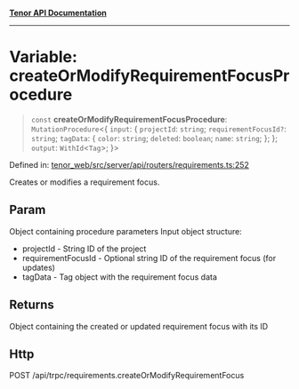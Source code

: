 [**Tenor API Documentation**](../../README.md)

***

# Variable: createOrModifyRequirementFocusProcedure

> `const` **createOrModifyRequirementFocusProcedure**: `MutationProcedure`\<\{ `input`: \{ `projectId`: `string`; `requirementFocusId?`: `string`; `tagData`: \{ `color`: `string`; `deleted`: `boolean`; `name`: `string`; \}; \}; `output`: `WithId`\<`Tag`\>; \}\>

Defined in: [tenor\_web/src/server/api/routers/requirements.ts:252](https://github.com/Apantli/Tenor/blob/293d0ddb2d5307c4150fcd161249995fd5278c7d/tenor_web/src/server/api/routers/requirements.ts#L252)

Creates or modifies a requirement focus.

## Param

Object containing procedure parameters
Input object structure:
- projectId - String ID of the project
- requirementFocusId - Optional string ID of the requirement focus (for updates)
- tagData - Tag object with the requirement focus data

## Returns

Object containing the created or updated requirement focus with its ID

## Http

POST /api/trpc/requirements.createOrModifyRequirementFocus
